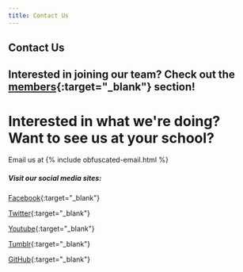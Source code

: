 ```yaml
---
title: Contact Us
---
```

## Contact Us

## Interested in joining our team? Check out the [members](https://www.farmingtonrobotics.org/members/join){:target="_blank"} section! 

# Interested in what we're doing? Want to see us at your school?

Email us at {% include obfuscated-email.html %}

##### Visit our social media sites:

[Facebook](https://www.facebook.com/FRC178){:target="_blank"}

[Twitter](https://twitter.com/team178){:target="_blank"}

[Youtube](https://www.youtube.com/user/Team178Enforcers){:target="_blank"}

[Tumblr](http://whatisfrc.tumblr.com/){:target="_blank"}

[GitHub](https://github.com/team178){:target="_blank"}
